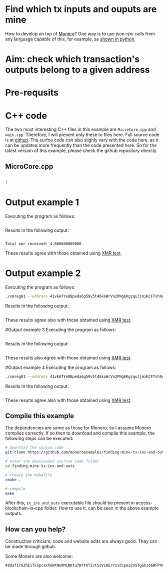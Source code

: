 # Find which tx inputs and ouputs are mine

How to develop on top of [Monero](https://getmonero.org/)? One way is to use json-rpc calls from
any language capable of this, for example, as
[shown in python](http://moneroexamples.github.io/python-json-rpc/). 

# Aim: check which transaction's outputs belong to a given address



# Pre-requsits




# C++ code
The two most interesting C++ files in this example are `MicroCore.cpp` and `main.cpp`.
Therefore, I will present only these to files here. Full source code is
at [github](https://github.com/moneroexamples/access-blockchain-in-cpp). The surfce code can
also slighly vary with the code here, as it can be updated more frequently than 
the code presented here. So for the latest version
of this example, please check the github repository directly.

## MicroCore.cpp


```c++

}
```

# Output example 1
Executing the program as follows:

```bash
```

Results in the following output:

```

Total xmr received: 4.800000000000
```
These results agree with those obtained using [XMR test](http://xmrtests.llcoins.net/checktx.html).

# Output example 2

Executing the program as follows:

```bash
./xmreg01 --address 41vEA7Ye8Bpeda6g59v5t46koWrVn2PNgEKgzquJjmiKCFTsh9gajr8J3pad49rqu581TAtFGCH9CYTCkYrCpuWUG9GkgeB --viewkey fed77158ec692fe9eb951f6aeb22c3bda16fe8926c1aac13a5651a9c27f34309 --txhash ba807a90792f9202638e7288eff05949ccffbc54fd6a108571b65b963fee573a
```
Results in the following output:

```
```

These results agree also with those obtained using [XMR test](http://xmrtests.llcoins.net/checktx.html).

#Output example 3
Executing the program as follows:
```bash
```
Results in the following output:

```bash
```

These results also agree with those obtained using [XMR test](http://xmrtests.llcoins.net/checktx.html).

#Output example 4
Executing the program as follows:

```bash
./xmreg01 --address 41vEA7Ye8Bpeda6g59v5t46koWrVn2PNgEKgzquJjmiKCFTsh9gajr8J3pad49rqu581TAtFGCH9CYTCkYrCpuWUG9GkgeB --viewkey fed77158ec692fe9eb951f6aeb22c3bda16fe8926c1aac13a5651a9c27f34309 --txhash 60b6c42f1a3bea6ecf2adb8a4f98753be5a0a3e032a98beb7bdc44a325cea7e6
```

Results in the following output:

```bash
```
These results agree also with those obtained using [XMR test](http://xmrtests.llcoins.net/checktx.html).

## Compile this example
The dependencies are same as those for Monero, so I assume Monero compiles
correctly. If so then to download and compile this example, the following
steps can be executed:

```bash
# download the source code
git clone https://github.com/moneroexamples/finding-mine-tx-ins-and-outs.git

# enter the downloaded sourced code folder
cd finding-mine-tx-ins-and-outs

# create the makefile
cmake .

# compile
make
```

After this, `tx_ins_and_outs` executable file should be present in access-blockchain-in-cpp
folder. How to use it, can be seen in the above example outputs.


## How can you help?

Constructive criticism, code and website edits are always good. They can be made through github.

Some Monero are also welcome:
```
48daf1rG3hE1Txapcsxh6WXNe9MLNKtu7W7tKTivtSoVLHErYzvdcpea2nSTgGkz66RFP4GKVAsTV14v6G3oddBTHfxP6tU
```
